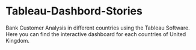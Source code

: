 # Tableau-Dashbord-Stories

Bank Customer Analysis in different countries using the Tableau Software. 
Here you can find the interactive dashboard for each countries of United Kingdom.
